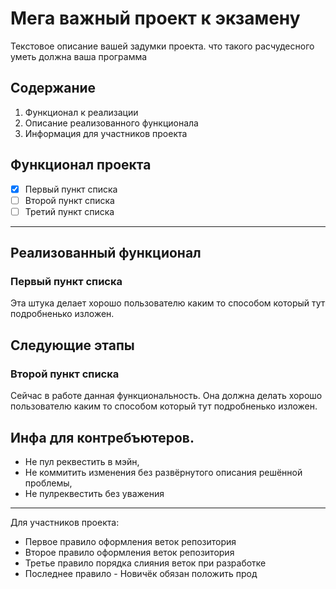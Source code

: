 # Мега важный проект к экзамену

Текстовое описание вашей задумки проекта. что такого расчудесного уметь должна ваша программа

## Содержание 

1. Функционал к реализации
2. Описание реализованного функционала
3. Информация для участников проекта

## Функционал проекта

- [x] Первый пункт списка
- [ ] Второй пункт списка
- [ ] Третий пункт списка

--- 

## Реализованный функционал

### Первый пункт списка

Эта штука делает хорошо пользователю каким то способом который тут подробненько изложен.

## Следующие этапы

### Второй пункт списка

Сейчас в работе данная функциональность. Она должна делать хорошо пользователю каким то способом который тут подробненько изложен.

## Инфа для контребъютеров.

- Не пул реквестить в мэйн,
- Не коммитить изменения без развёрнутого описания решённой проблемы,
- Не пулреквестить без уважения

---

Для участников проекта:

- Первое правило оформления веток репозитория
- Второе правило оформления веток репозитория
- Третье правило порядка слияния веток при разработке
- Последнее правило - Новичёк обязан положить прод
